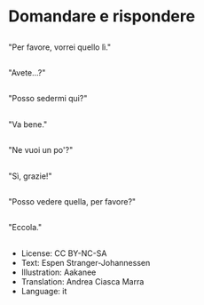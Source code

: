 # Domandare e rispondere

##
"Per favore, vorrei quello lì."

##
"Avete...?"

##
"Posso sedermi qui?"

##
"Va bene."

##
"Ne vuoi un po'?"

##
"Sì, grazie!"

##
"Posso vedere quella, per favore?"

##
"Eccola."

##
* License: CC BY-NC-SA
* Text: Espen Stranger-Johannessen
* Illustration: Aakanee
* Translation: Andrea Ciasca Marra
* Language: it
